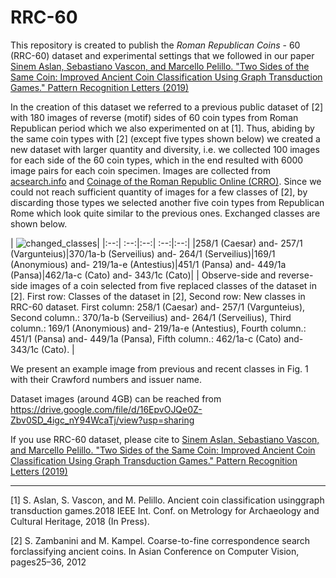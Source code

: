 # RRC-60
This repository is created to publish the <i>Roman Republican Coins</i> - 60 (RRC-60) dataset and experimental settings that we followed in our paper <a href="https://www.sciencedirect.com/science/article/pii/S0167865519303708"> Sinem Aslan, Sebastiano Vascon, and Marcello Pelillo. "Two Sides of the Same Coin: Improved Ancient Coin Classification Using Graph Transduction Games." Pattern Recognition Letters (2019) </a>

In the creation of this dataset we referred to a previous public dataset of [2] with 180 images of reverse (motif) sides of 60 coin types from Roman Republican period which we also experimented on at [1]. Thus, abiding by the same coin types with [2] (except five types shown below) we created a new dataset with larger quantity and diversity, i.e. we collected 100 images for each side of the 60 coin types, which in the end resulted with 6000 image pairs for each coin specimen. Images are collected from <a href = 'https://www.acsearch.info/'>acsearch.info</a> and <a href = 'http://numismatics.org/crro/'>Coinage of the Roman Republic Online (CRRO)</a>. Since we could not reach sufficient quantity of images for a few classes of [2], by discarding those types we selected another five coin types from Republican Rome which look quite similar to the previous ones. Exchanged classes are shown below. 

| ![changed_classes](https://user-images.githubusercontent.com/7011371/71901503-620f1b00-3160-11ea-866a-e431c89ee098.png)| 
|:--:| :--:|:--:| :--:|:--:| 
|258/1 (Caesar) and- 257/1 (Vargunteius)|370/1a-b (Serveilius) and- 264/1 (Serveilius)|169/1 (Anonymious) and- 219/1a-e (Antestius)|451/1 (Pansa) and- 449/1a (Pansa)|462/1a-c (Cato) and- 343/1c (Cato)|
| Observe-side and reverse-side images of a coin selected from five replaced classes of the dataset in [2]. First row: Classes of the dataset in [2], Second row: New classes in RRC-60 dataset. First column: 258/1 (Caesar) and- 257/1 (Vargunteius), Second column.: 370/1a-b (Serveilius) and- 264/1 (Serveilius), Third column.: 169/1 (Anonymious) and- 219/1a-e (Antestius), Fourth column.: 451/1 (Pansa) and- 449/1a (Pansa), Fifth column.: 462/1a-c (Cato) and- 343/1c (Cato). |




 




We present an example image from previous and recent classes in Fig. 1 with their Crawford numbers and issuer name.

Dataset images (around 4GB) can be reached from https://drive.google.com/file/d/16EpvOJQe0Z-Zbv0SD_4igc_nY94WcaTj/view?usp=sharing

If you use RRC-60 dataset, please cite to  <a href="https://www.sciencedirect.com/science/article/pii/S0167865519303708"> Sinem Aslan, Sebastiano Vascon, and Marcello Pelillo. "Two Sides of the Same Coin: Improved Ancient Coin Classification Using Graph Transduction Games." Pattern Recognition Letters (2019) </a>




------------------------------

[1] S. Aslan,  S. Vascon,  and M. Pelillo.   Ancient coin classification usinggraph transduction games.2018 IEEE Int. Conf. on Metrology for Archaeology and Cultural Heritage, 2018 (In Press).

[2] S. Zambanini and M. Kampel.  Coarse-to-fine correspondence search forclassifying ancient coins. In Asian Conference on Computer Vision, pages25–36, 2012
